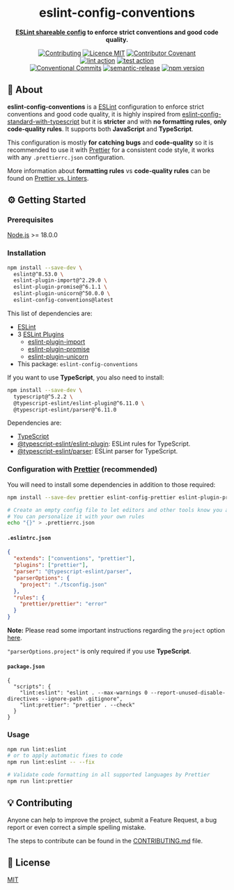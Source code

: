 <h1 align="center">eslint-config-conventions</h1>

<p align="center">
  <strong><a href="https://eslint.org/docs/developer-guide/shareable-configs">ESLint shareable config</a> to enforce strict conventions and good code quality.</strong>
</p>

</p>

<p align="center">
  <a href="./CONTRIBUTING.md"><img src="https://img.shields.io/badge/PRs-welcome-brightgreen.svg?style=flat" alt="Contributing" /></a>
  <a href="./LICENSE"><img src="https://img.shields.io/badge/licence-MIT-blue.svg" alt="Licence MIT"/></a>
  <a href="./CODE_OF_CONDUCT.md"><img src="https://img.shields.io/badge/Contributor%20Covenant-v2.0%20adopted-ff69b4.svg" alt="Contributor Covenant" /></a>
  <br />
  <a href="https://github.com/theoludwig/eslint-config-conventions/actions/workflows/lint.yml"><img src="https://github.com/theoludwig/eslint-config-conventions/actions/workflows/lint.yml/badge.svg?branch=develop" alt="lint action" /></a>
  <a href="https://github.com/theoludwig/eslint-config-conventions/actions/workflows/test.yml"><img src="https://github.com/theoludwig/eslint-config-conventions/actions/workflows/test.yml/badge.svg?branch=develop" alt="test action" /></a>
  <br />
  <a href="https://conventionalcommits.org"><img src="https://img.shields.io/badge/Conventional%20Commits-1.0.0-yellow.svg" alt="Conventional Commits" /></a>
  <a href="https://github.com/semantic-release/semantic-release"><img src="https://img.shields.io/badge/%20%20%F0%9F%93%A6%F0%9F%9A%80-semantic--release-e10079.svg" alt="semantic-release" /></a>
  <a href="https://www.npmjs.com/package/eslint-config-conventions"><img src="https://img.shields.io/npm/v/eslint-config-conventions.svg" alt="npm version"></a>
</p>

## 📜 About

**eslint-config-conventions** is a [ESLint](https://eslint.org) configuration to enforce strict conventions and good code quality, it is highly inspired from [eslint-config-standard-with-typescript](https://github.com/standard/eslint-config-standard-with-typescript) but it is **stricter** and with **no formatting rules**, **only code-quality rules**. It supports both **JavaScript** and **TypeScript**.

This configuration is mostly **for catching bugs** and **code-quality** so it is recommended to use it with [Prettier](https://prettier.io/) for a consistent code style, it works with any `.prettierrc.json` configuration.

More information about **formatting rules** vs **code-quality rules** can be found on [Prettier vs. Linters](https://prettier.io/docs/en/comparison.html).

## ⚙️ Getting Started

### Prerequisites

[Node.js](https://nodejs.org/) >= 18.0.0

### Installation

```sh
npm install --save-dev \
  eslint@^8.53.0 \
  eslint-plugin-import@^2.29.0 \
  eslint-plugin-promise@^6.1.1 \
  eslint-plugin-unicorn@^50.0.0 \
  eslint-config-conventions@latest
```

This list of dependencies are:

- [ESLint](https://github.com/eslint/eslint)
- 3 [ESLint Plugins](https://eslint.org/docs/user-guide/configuring/plugins)
  - [eslint-plugin-import](https://github.com/import-js/eslint-plugin-import)
  - [eslint-plugin-promise](https://github.com/xjamundx/eslint-plugin-promise)
  - [eslint-plugin-unicorn](https://github.com/sindresorhus/eslint-plugin-unicorn)
- This package: `eslint-config-conventions`

If you want to use **TypeScript**, you also need to install:

```sh
npm install --save-dev \
  typescript@^5.2.2 \
  @typescript-eslint/eslint-plugin@^6.11.0 \
  @typescript-eslint/parser@^6.11.0
```

Dependencies are:

- [TypeScript](https://github.com/Microsoft/TypeScript)
- [@typescript-eslint/eslint-plugin](https://github.com/typescript-eslint/typescript-eslint): ESLint rules for TypeScript.
- [@typescript-eslint/parser](https://github.com/typescript-eslint/typescript-eslint): ESLint parser for TypeScript.

### Configuration with [Prettier](https://prettier.io/) (recommended)

You will need to install some dependencies in addition to those required:

```sh
npm install --save-dev prettier eslint-config-prettier eslint-plugin-prettier

# Create an empty config file to let editors and other tools know you are using Prettier
# You can personalize it with your own rules
echo "{}" > .prettierrc.json
```

#### `.eslintrc.json`

```json
{
  "extends": ["conventions", "prettier"],
  "plugins": ["prettier"],
  "parser": "@typescript-eslint/parser",
  "parserOptions": {
    "project": "./tsconfig.json"
  },
  "rules": {
    "prettier/prettier": "error"
  }
}
```

**Note:** Please read some important instructions regarding the `project` option [here](https://github.com/typescript-eslint/typescript-eslint/blob/master/packages/parser/README.md#configuration).

`"parserOptions.project"` is only required if you use **TypeScript**.

#### `package.json`

```jsonc
{
  "scripts": {
    "lint:eslint": "eslint . --max-warnings 0 --report-unused-disable-directives --ignore-path .gitignore",
    "lint:prettier": "prettier . --check"
  }
}
```

### Usage

```sh
npm run lint:eslint
# or to apply automatic fixes to code
npm run lint:eslint -- --fix

# Validate code formatting in all supported languages by Prettier
npm run lint:prettier
```

## 💡 Contributing

Anyone can help to improve the project, submit a Feature Request, a bug report or even correct a simple spelling mistake.

The steps to contribute can be found in the [CONTRIBUTING.md](./CONTRIBUTING.md) file.

## 📄 License

[MIT](./LICENSE)
